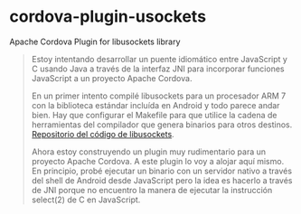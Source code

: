 # cordova-plugin-usockets
Apache Cordova Plugin for libusockets library

> Estoy intentando desarrollar un puente idiomático entre JavaScript y C usando Java a través de la interfaz JNI para incorporar funciones JavaScript a un proyecto Apache Cordova.
>
> En un primer intento compilé libusockets para un procesador ARM 7 con la biblioteca estándar incluída en Android y todo parece andar bien. Hay que configurar el Makefile para que utilice la cadena de herramientas del compilador que genera binarios para otros destinos. [Repositorio del código de libusockets](https://github.com/jmouriz/libusockets).
>
> Ahora estoy construyendo un plugin muy rudimentario para un proyecto Apache Cordova. A este plugin lo voy a alojar aquí mismo. En principio, probé ejecutar un binario con un servidor nativo a través del shell de Android desde JavaScript pero la idea es hacerlo a través de JNI porque no encuentro la manera de ejecutar la instrucción select(2) de C en JavaScript.
